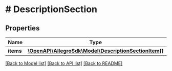 # # DescriptionSection

## Properties

Name | Type | Description | Notes
------------ | ------------- | ------------- | -------------
**items** | [**\OpenAPI\AllegroSdk\Model\DescriptionSectionItem[]**](DescriptionSectionItem.md) |  | [optional]

[[Back to Model list]](../../README.md#models) [[Back to API list]](../../README.md#endpoints) [[Back to README]](../../README.md)
